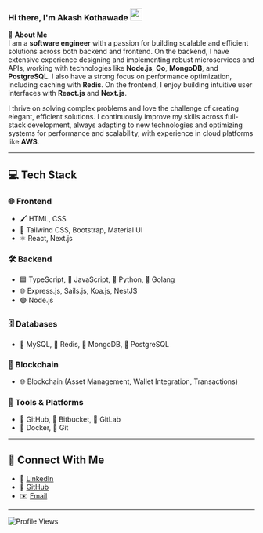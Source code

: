 ### Hi there, I'm Akash Kothawade <img src="https://media.giphy.com/media/hvRJCLFzcasrR4ia7z/giphy.gif" width="25px">

🌟 **About Me**  
I am a **software engineer** with a passion for building scalable and efficient solutions across both backend and frontend. On the backend, I have extensive experience designing and implementing robust microservices and APIs, working with technologies like **Node.js**, **Go**, **MongoDB**, and **PostgreSQL**. I also have a strong focus on performance optimization, including caching with **Redis**. On the frontend, I enjoy building intuitive user interfaces with **React.js** and **Next.js**.

I thrive on solving complex problems and love the challenge of creating elegant, efficient solutions. I continuously improve my skills across full-stack development, always adapting to new technologies and optimizing systems for performance and scalability, with experience in cloud platforms like **AWS**.

---

## 💻 Tech Stack

### 🌐 Frontend

- 🖌️ HTML, CSS
- 🎨 Tailwind CSS, Bootstrap, Material UI
- ⚛️ React, Next.js

### 🛠️ Backend

- 🟦 TypeScript, 💛 JavaScript, 🐍 Python, 🐹 Golang
- 🌐 Express.js, Sails.js, Koa.js, NestJS
- 🟢 Node.js

### 🗄️ Databases

- 🐬 MySQL, 🛑 Redis, 🍃 MongoDB, 🐘 PostgreSQL

### 🔗 Blockchain

- 🌐 Blockchain (Asset Management, Wallet Integration, Transactions)

### 🧰 Tools & Platforms

- 🐙 GitHub, 🔵 Bitbucket, 🦊 GitLab
- 🐳 Docker, 🔧 Git

---

## 🤝 Connect With Me

- 💼 [LinkedIn](https://www.linkedin.com/in/akash-kothawade-36350b145/)
- 🐙 [GitHub](https://github.com/akash3927)
- ✉️ [Email](mailto:akashkothawade77@gmail.com)

---

![Profile Views](https://komarev.com/ghpvc/?username=akash3927)

